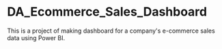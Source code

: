 # DA_Ecommerce_Sales_Dashboard
This is a project of making dashboard for a company's e-commerce sales data using Power BI.
